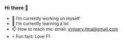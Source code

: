 ### Hi there 👋

- 🔭 I’m currently working on myself
- 🌱 I’m currently learning a lot
- 📫 How to reach me: 
  email: vinisary.lima@gmail.com
- ⚡ Fun fact: Love F1
